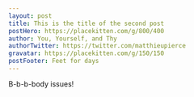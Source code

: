 ```yaml
---
layout: post
title: This is the title of the second post
postHero: https://placekitten.com/g/800/400
author: You, Yourself, and Thy
authorTwitter: https://twitter.com/matthieupierce
gravatar: https://placekitten.com/g/150/150
postFooter: Feet for days
---
```


B-b-b-body issues!
